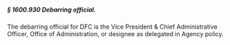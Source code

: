 ##### § 1600.930 Debarring official. #####

The debarring official for DFC is the Vice President & Chief Administrative Officer, Office of Administration, or designee as delegated in Agency policy.